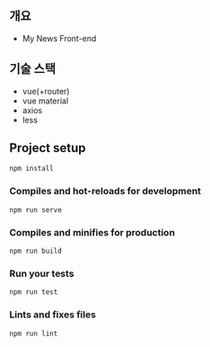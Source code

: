 ## 개요
* My News Front-end

## 기술 스택
* vue(+router)
* vue material
* axios
* less

## Project setup
```
npm install
```

### Compiles and hot-reloads for development
```
npm run serve
```

### Compiles and minifies for production
```
npm run build
```

### Run your tests
```
npm run test
```

### Lints and fixes files
```
npm run lint
```
